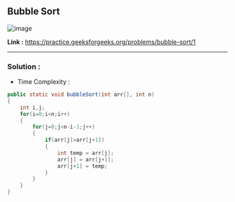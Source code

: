 ## Bubble Sort

![image](https://user-images.githubusercontent.com/23376002/179908842-38c895cb-5bed-48c7-a7cf-4741e0c1aae7.png)


**Link :** https://practice.geeksforgeeks.org/problems/bubble-sort/1


----------------------------------------------------------------------------------------------------------------------------------------------------------


### Solution :

- Time Complexity :


```java
public static void bubbleSort(int arr[], int n)
{
    int i,j;
    for(i=0;i<n;i++)
    {
        for(j=0;j<n-i-1;j++)
        {
            if(arr[j]>arr[j+1])
            {
                int temp = arr[j];
                arr[j] = arr[j+1];
                arr[j+1] = temp;
            }
        }
    }
}

```


